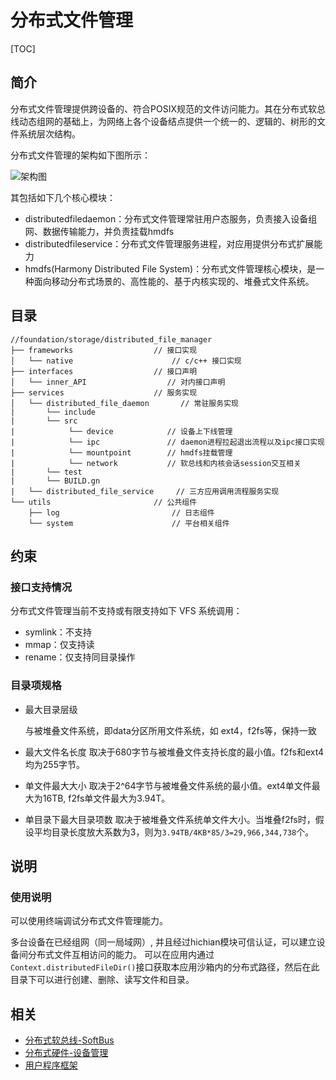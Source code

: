 # 分布式文件管理

[TOC]

## 简介

分布式文件管理提供跨设备的、符合POSIX规范的文件访问能力。其在分布式软总线动态组网的基础上，为网络上各个设备结点提供一个统一的、逻辑的、树形的文件系统层次结构。

分布式文件管理的架构如下图所示：

![架构图](https://images.gitee.com/uploads/images/2021/1229/163114_099e1073_7809790.png "架构图update.png")

其包括如下几个核心模块：

- distributedfiledaemon：分布式文件管理常驻用户态服务，负责接入设备组网、数据传输能力，并负责挂载hmdfs
- distributedfileservice：分布式文件管理服务进程，对应用提供分布式扩展能力
- hmdfs(Harmony Distributed File System)：分布式文件管理核心模块，是一种面向移动分布式场景的、高性能的、基于内核实现的、堆叠式文件系统。

## 目录

```raw
//foundation/storage/distributed_file_manager
├── frameworks                  // 接口实现
│   └── native                      // c/c++ 接口实现
├── interfaces                  // 接口声明
│   └── inner_API                  // 对内接口声明
├── services                    // 服务实现
│   └── distributed_file_daemon       // 常驻服务实现
|       └── include
|       └── src
|            └── device            // 设备上下线管理
|            └── ipc               // daemon进程拉起退出流程以及ipc接口实现
|            └── mountpoint        // hmdfs挂载管理
|            └── network           // 软总线和内核会话session交互相关
|       └── test
|       └── BUILD.gn
|   └── distributed_file_service     // 三方应用调用流程服务实现
└── utils                       // 公共组件
    ├── log                         // 日志组件
    └── system                      // 平台相关组件
```

## 约束

### 接口支持情况

分布式文件管理当前不支持或有限支持如下 VFS 系统调用：

- symlink：不支持
- mmap：仅支持读
- rename：仅支持同目录操作

### 目录项规格

- 最大目录层级

    与被堆叠文件系统，即data分区所用文件系统，如 ext4，f2fs等，保持一致
- 最大文件名长度
    取决于680字节与被堆叠文件支持长度的最小值。f2fs和ext4均为255字节。
- 单文件最大大小
    取决于2^64字节与被堆叠文件系统的最小值。ext4单文件最大为16TB, f2fs单文件最大为3.94T。
- 单目录下最大目录项数
    取决于被堆叠文件系统单文件大小。当堆叠f2fs时，假设平均目录长度放大系数为3，则为`3.94TB/4KB*85/3=29,966,344,738`个。

## 说明

### 使用说明

可以使用终端调试分布式文件管理能力。

多台设备在已经组网（同一局域网）, 并且经过hichian模块可信认证，可以建立设备间分布式文件互相访问的能力。
可以在应用内通过```Context.distributedFileDir()```接口获取本应用沙箱内的分布式路径，然后在此目录下可以进行创建、删除、读写文件和目录。

## 相关

- [分布式软总线-SoftBus](https://gitee.com/openharmony/communication_dsoftbus)
- [分布式硬件-设备管理](https://gitee.com/openharmony/device_manager)
- [用户程序框架](https://gitee.com/openharmony/appexecfwk_standard)

